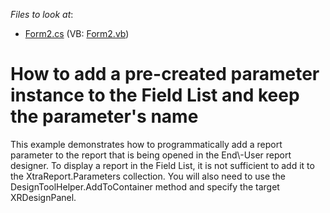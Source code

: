 <!-- default file list -->
*Files to look at*:

* [Form2.cs](./CS/Reporting_how-to-add-a-pre-created-parameter-instance-to-the-field-list-and-keep-the-e4247/Form2.cs) (VB: [Form2.vb](./VB/Reporting_how-to-add-a-pre-created-parameter-instance-to-the-field-list-and-keep-the-e4247/Form2.vb))
<!-- default file list end -->
# How to add a pre-created parameter instance to the Field List and keep the parameter's name

<p>This example demonstrates how to programmatically add a report parameter to the report that is being opened in the End\-User report designer. To display a report in the Field List, it is not sufficient to add it to the XtraReport.Parameters collection. You will also need to use the DesignToolHelper.AddToContainer method and specify the target XRDesignPanel.</p>

<br/>


